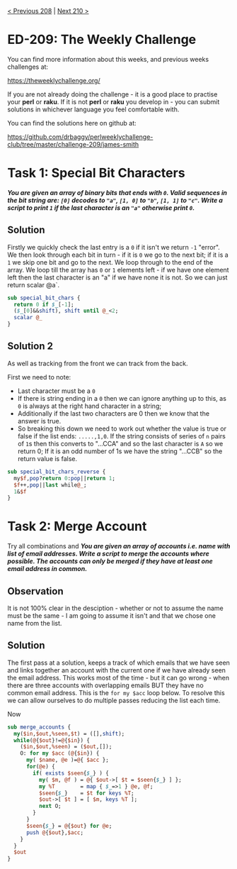 [< Previous 208](https://github.com/drbaggy/perlweeklychallenge-club/tree/master/challenge-209/james-smith) |
[Next 210 >](https://github.com/drbaggy/perlweeklychallenge-club/tree/master/challenge-210/james-smith)

# ED-209: The Weekly Challenge

You can find more information about this weeks, and previous weeks challenges at:

  https://theweeklychallenge.org/

If you are not already doing the challenge - it is a good place to practise your
**perl** or **raku**. If it is not **perl** or **raku** you develop in - you can
submit solutions in whichever language you feel comfortable with.

You can find the solutions here on github at:

https://github.com/drbaggy/perlweeklychallenge-club/tree/master/challenge-209/james-smith

# Task 1: Special Bit Characters

***You are given an array of binary bits that ends with `0`. Valid sequences in the bit string are:
`[0]` decodes to `"a"`, `[1, 0]` to `"b"`, `[1, 1]` to `"c"`. Write a script to print `1` if the last character is an `"a"` otherwise print `0`.***

## Solution

Firstly we quickly check the last entry is a `0` if it isn't we return `-1` "error". We then look through each bit in turn - if it is `0` we go to the next bit; if it is a `1` we skip one bit and go to the next. We loop through to the end of the array. We loop till the array has `0` or `1` elements left - if we have one element left then the last character is an "a" if we have none it is not. So we can just return scalar @a`.
```perl
sub special_bit_chars {
  return 0 if $_[-1];
  ($_[0]&&shift), shift until @_<2;
  scalar @_
}
```
## Solution 2

As well as tracking from the front we can track from the back.

First we need to note:

 * Last character must be a `0`
 * If there is string ending in a `0` then we can ignore anything up to this, as `0` is always at the right hand character in a string;
 * Additionally if the last two characters are 0 then we know that the answer is true.
 * So breaking this down we need to work out whether the value is true or false if the list ends: `.....,1,0`. If the string consists of series of `n` pairs of `1`s then this converts to "...CCA" and so the last character is `A` so we return 0; If it is an odd number of 1s we have the string "...CCB" so the return value is false.

```perl
sub special_bit_chars_reverse {
  my$f,pop?return 0:pop||return 1;
  $f++,pop||last while@_;
  1&$f
}
```
# Task 2: Merge Account

Try all combinations and 
***You are given an array of accounts i.e. name with list of email addresses. Write a script to merge the accounts where possible. The accounts can only be merged if they have at least one email address in common.***

## Observation

It is not 100% clear in the desciption - whether or not to assume the name must be the same - I am going to assume it isn't and that we chose one name from the list.

## Solution

The first pass at a solution, keeps a track of which emails that we have seen and links together an account with the current one if we have already seen the email address. This works most of the time - but it can go wrong - when there are three accounts with overlapping emails BUT they have no common email address.  This is the `for my $acc` loop below. To resolve this we can allow ourselves to do multiple passes reducing the list each time.

Now 

```perl
sub merge_accounts {
  my($in,$out,%seen,$t) = ([],shift);
  while(@{$out}!=@{$in}) {
    ($in,$out,%seen) = ($out,[]);
    O: for my $acc (@{$in}) {
      my( $name, @e )=@{ $acc };
      for(@e) {
        if( exists $seen{$_} ) {
          my( $m, @f ) = @{ $out->[ $t = $seen{$_} ] };
          my %T        = map { $_=>1 } @e, @f;
          $seen{$_}    = $t for keys %T;
          $out->[ $t ] = [ $m, keys %T ];
          next O;
        }
      }
      $seen{$_} = @{$out} for @e;
      push @{$out},$acc;
    }
  }
  $out
}
```

